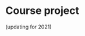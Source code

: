 # Course project

(updating for 2021)
<!-- 
## Overview

Practical Bioinformatics (Biol4220) students will build a bioinformatics pipeline to analyze the spread of SARS-CoV-2. This document outlines the technical requirements for the pipeline steps. Each step will generally rely on programs and techniques we explored in various course lab assignment, although students are free to incorporate resources and ideas learned outside of the course into their pipeline design.

Each step of the pipeline must run as an independent script or program. As such, each pipeline program will have its own functionality, and its own arguments, options, and output. At the same time, the script for any pipeline may need to produce output or accept input that is compatible with other pipeline steps (for example, sequence alignement in Step 3 will accept the downloaded sequences of Step 2 as input). Each student need to add at least two new custom features. Custom features must be approved by the instructor. The pipeline, once complete, will then be used to analyze a biological dataset.

### Project submission
Students will submit their pipeline projects as GitHub repositories. Each repository will contain all the relevant files needed for a naive user to analyze a provided dataset, or a new dataset. Project repositories must contain the following files:
  - pipeline scripts
  - pipeline manual
  - input dataset
  - analysis output
  - analysis report
  
These materials are described in more detail below.

### Project presentation

At the end of the course, each student will deliver a short presentation of their work on the pipeline project to the class. Your presentation should share:
  - your custom pipeline features
  - an overview of your pipeline settings/datasets
  - an overview of your findings
  - aspects of the pipeline you would like to improve
  - any technical challenges you were proud to overcome
  - ideas for new pipeline features
  
Plan to present for at least 10 minutes. After your presentation, the class will discuss what was presented, and ask the presenter questions.

### Important dates

- Feature ideas must be approved by the instructor by **Wed, Nov 4, 2020**
- Students will present their work to the class on **Mon, Dec 14, 2020**
- Students will email their project code and report to [michael.landis@wustl.edu](mailto:michael.landis@wustl.edu) by **Fri, Jan 8, 2021**


(*Elements of the pipeline project design were inspired by [https://github.com/roblanf/sarscov2phylo](https://github.com/roblanf/sarscov2phylo).*)

---

## SARS-CoV-2

In 2020, the common name "coronavirus" is synonymous with a specific virus lineage, more precisely known as as Severe Acute Respiratory Syndrome-related Coronavirus-2 (SARS-CoV-2). SARS-CoV-2 is the virus that causes the infectious disease known as COVID-19. The first SARS-CoV was identified in China in 2003, and remained largely contained within that geographical region. A great deal has been learned since then about the molecular basis for how SARS-related coronaviruses infect humans, along with the genomic structure and composition of coronavirus lineages.

This section gives a brief overview of SARS-related coronavirus biology, including the genome architecture of SARS-CoV-2, the apparent functions of different proteins in the genome, and a suggested dataset that could be used to analyze with the pipeline.

Coronaviruses (family [Coronaviridae](https://talk.ictvonline.org/ictv-reports/ictv_9th_report/positive-sense-rna-viruses-2011/w/posrna_viruses/222/coronaviridae)) are enveloped single-stranded RNA viruses. At roughly 30kb in length, coronavirus genomes are large (if not the largest) among RNA viruses. Coronaviridae includes two virus subfamilies, Coronavirinae and Torovirinae. Coronavirinae contains a subgroup called Orthocoronavirinae, which is further divided into the virus genera *Alphacoronavirus*, *Betacoronavirus* , *Deltacoronavirus* , and *Gammacoronavirus*. SARS-related coronaviruses belong to *Betacoronavirus*, which primarily infect mammals, and include SARS-CoV, MERS-CoV, and now SARS-CoV-2.

The genome structure for SARS-CoV-2 is shown in the image below. Figure from [Kim et al. (2020, Cell)](https://github.com/WUSTL-Biol4220/home/blob/master/assets/course_project/kim_et_al_2020_cell_sarscov2_architecture.pdf).

![](assets/course_project/sars_cov_2_genome.jpg)

Major features of the genome include
- Structural proteins (from exterior to interior)
  - S, the spike protein, facilitates the attachment of the virion to the cell, and the entry of the virion into the cell.
  - E, the envelope protein, is the smallest of the structural proteins, facilitates protein-protein interactions and protein-environment interactions, but appears to have varied and "enigmatic" roles
  - M, the membrane protein, mediates the formation of the envelope protein, integrates spike proteins into the envelope protein, and determines the general shape of the viral envelope.
  - N, the nucleocapsid protein, directly binds to the coronavirus RNA genome, encapsulating it.
- The open reading frame, ORF1ab, contains overlapping reading frames that encode the polyproteins PP1ab and PP1a. PPA1ab and PP1a themselves encode 16 nonstructural proteins (NSPs) when cleaved.
- Nonstructural proteins, nsp1 through nsp16, play various roles in replication, transcription, and host translation interference.

## Sequence data

Most SARS-CoV-2 sequences are deposited to GenBank as annotated genomes. Here are several datasets that you might decide to analyze.
- [US SARS-CoV-2 sequences](https://raw.githubusercontent.com/WUSTL-Biol4220/home/master/assets/course_project/accessions_USA.txt) contains accessions for a set of viruses sampled in November, across the United States. Every state is represented once, except for Delaware (DE) and North Dakota (ND). Washington, DC, (DC) and Puerto Rico (PR) were included. This dataset has relatively little molecular variation, but genes are annotated in a manner that's easy to work with.
- [Global SARS-CoV-2 sequences](https://raw.githubusercontent.com/WUSTL-Biol4220/home/master/assets/course_project/accessions_global.txt) contains accessions for virus sequences obtained from roughly fifty countries, worldwide. For each country, the most recently available sequence was used; for most countries, the newest sequence was obtained <30 days ago, while for others the last sequence deposited on GenBank was in Spring 2020. Like the US dataset, the global dataset has relatively low amounts of molecular variation.
- [Orthocoronavirinae](https://raw.githubusercontent.com/WUSTL-Biol4220/home/master/assets/course_project/accessions_Orthocoronavirinae.txt) is a curated dataset hosted by GenBank [here](https://www.ncbi.nlm.nih.gov/genomes/GenomesGroup.cgi?taxid=2501931). Genes for these genomes are annotated in a useful manner that will allow you to compare, for example, the structural proteins (S, E, N, M). Not all coronaviruses have the same set of nonstructural proteins, so those will be more difficult to analyze for various reasons. This dataset also presents extremely high levels of molecular variation, as RNA viruses evolve very rapidly. Aligning the sequences in a meaningful way may be challenging, but you should try if you find this dataset appealing.
- [SARS-like bat and human coronaviruses](https://raw.githubusercontent.com/WUSTL-Biol4220/home/master/assets/course_project/accessions_bat_sarslike.txt) contains over 67 coronavirus sequences sampled from bat and human populations, mostly referenced from [Wells et al. (2020)](wells_et_al_2020_bioRxiv.pdf). These genomes include one SARS-CoV sequence (NC_004718), four SARS-CoV-2 sequences (MW315209, MW320728, MW326508, MW327510), with all remaining sequences originating in bats. These genomes do not share a common naming convention for genes, making it fairly difficult to extract the genes from the dataset. To simplify your analyses, you may use alignments for the four structural proteins, shared here: [S](https://raw.githubusercontent.com/WUSTL-Biol4220/home/master/assets/course_project/CoV_sarslike_bat/S.fasta), [E](https://raw.githubusercontent.com/WUSTL-Biol4220/home/master/assets/course_project/CoV_sarslike_bat/E.fasta), [N](https://raw.githubusercontent.com/WUSTL-Biol4220/home/master/assets/course_project/CoV_sarslike_bat/N.fasta), [M](https://raw.githubusercontent.com/WUSTL-Biol4220/home/master/assets/course_project/CoV_sarslike_bat/M.fasta).

The following command will download the genome for `MW264435` as a nucleotide-encoded fasta file, with each protein-coding gene stored as a different fasta entry:
```
$ efetch -db nuccore -format fasta_cds_na -id MW264435
>lcl|MW290939.1_cds_QPI19188.1_1 [gene=ORF1ab] [protein=ORF1ab polyprotein] [partial=3'] [exception=ribosomal slippage] [protein_id=QPI19188.1] [location=join(227..13429,13429..>21122)] [gbkey=CDS]
ATGGAGAGCCTTGTCCCTGGTTTCAACGAGAAAACACACGTCCAACTCAGTTTGCCTGTTTTACAGGTTC
GCGACGTGCTCGTACGTGGCTTTGGAGACTCCGTGGAGGAGGTCTTATCAGAGGCACGTCAACATCTTAA
AGATGGCACTTGTGGCTTAGTAGAAGTTGAAAAAGGCGTTTTGCCTCAACTTGAACAGCCCTATGTGTTC
... more sequence data ...
$ efetch -db nuccore -format fasta_cds_na -id MW264435 | grep ">"
>lcl|MW264435.1_cds_QPD96888.1_1 [gene=ORF1ab] [protein=ORF1ab polyprotein] [exception=ribosomal slippage] [protein_id=QPD96888.1] [location=join(250..13452,13452..21539)] [gbkey=CDS]
>lcl|MW264435.1_cds_QPD96889.1_2 [gene=ORF1ab] [protein=ORF1a polyprotein] [protein_id=QPD96889.1] [location=250..13467] [gbkey=CDS]
>lcl|MW264435.1_cds_QPD96890.1_3 [gene=S] [protein=surface glycoprotein] [protein_id=QPD96890.1] [location=21547..25368] [gbkey=CDS]
>lcl|MW264435.1_cds_QPD96891.1_4 [gene=ORF3a] [protein=ORF3a protein] [protein_id=QPD96891.1] [location=25377..26204] [gbkey=CDS]
>lcl|MW264435.1_cds_QPD96892.1_5 [gene=E] [protein=envelope protein] [protein_id=QPD96892.1] [location=26229..26456] [gbkey=CDS]
>lcl|MW264435.1_cds_QPD96893.1_6 [gene=M] [protein=membrane glycoprotein] [protein_id=QPD96893.1] [location=26507..27175] [gbkey=CDS]
>lcl|MW264435.1_cds_QPD96894.1_7 [gene=ORF6] [protein=ORF6 protein] [protein_id=QPD96894.1] [location=27186..27371] [gbkey=CDS]
>lcl|MW264435.1_cds_QPD96895.1_8 [gene=ORF7a] [protein=ORF7a protein] [protein_id=QPD96895.1] [location=27378..27743] [gbkey=CDS]
>lcl|MW264435.1_cds_QPD96896.1_9 [gene=ORF7b] [protein=ORF7b] [protein_id=QPD96896.1] [location=27740..27871] [gbkey=CDS]
>lcl|MW264435.1_cds_QPD96897.1_10 [gene=ORF8] [protein=truncated ORF8 protein] [protein_id=QPD96897.1] [location=27878..27958] [gbkey=CDS]
>lcl|MW264435.1_cds_QPD96898.1_11 [gene=N] [protein=nucleocapsid phosphoprotein] [protein_id=QPD96898.1] [location=28258..29517] [gbkey=CDS]
>lcl|MW264435.1_cds_QPD96899.1_12 [gene=ORF10] [protein=ORF10 protein] [protein_id=QPD96899.1] [location=29542..29658] [gbkey=CDS]
```

For genewise comparative analyses, you will likely need to partition each resulting fasta file into separate gene-specific fasta files. Here is an [example script](https://raw.githubusercontent.com/WUSTL-Biol4220/home/master/assets/course_project/example_get_seq.sh) that may be helpful.

If you are unsure of what datasets to analyze, I would suggest focusing on structural genes (S, E, M, N) for the US accessions (above). Of coursse, you're free to analyze any SARS-CoV-2 genetic dataset that you wish. That dataset might focus on a single state, a different country, a global perspective, other coronaviruses, different time periods, or nonstructural genes. Search for more SARS-CoV-2 accessions with this [tool](https://www.ncbi.nlm.nih.gov/labs/virus/vssi/#/virus?SeqType_s=Nucleotide&VirusLineage_ss=SARS-CoV-2,%20taxid:2697049).

---

## Pipeline script, `pipeline.sh`

Students will write a bioinformatics pipeline script that accepts a settings file name as an argument.

### Usage

`./pipeline.sh SETTINGS_FILE [JOB_DIR]`

### Behavior

The script `pipeline.sh` itself runs seven other pipeline steps, in the general order:

1. Parse settings
2. Gather sequences
3. Align sequences
4. Estimate phylogenetic tree from alignment
5. Characterize variation in molecular alignment
6. Test for signatures of positive selection
7. Generate output files

```
# pipeline schematic
# (order of steps)
                 
                  + → 6 ──+
                  |   ↓   ↓
 in → 1 → 2 → 3 → 4 → 7 → out
                  |       ↑
                  + → 5 ──+ 
```

Don't forget, each student must **add two or more custom features** to his/her pipeline. Where those steps will fit into the above schematic will depend on exactly what the features are.

All output is stored into the optional directory targetted by `JOB_DIR`. If no argument is provided for `JOB_DIR`, then the script outputs results into the directory `tmp`. The script creates the directory if it does not exist.


---

## 1. `parse_settings.sh`

This script will parse analysis settings from a setting file. Users will provide two arguments: (1) the file path to the pipeline settings file, and (2) the name of the pipeline step to parse.

### Usage

`./parse_settings.sh SETTINGS_FILE PIPELINE_STEP`

### Behavior

The pipeline settings file stores comma-separated values in the following format:
```
script,settings
get_seq.sh,accession=my_accessions.txt;sequence_dir=US_samples;overwrite=true;
make_align.sh,sequence_dir=US_samples;align_tool=mafft;align_tool_options='-gapopen 2';
make_phylo.sh,align_file=covid_align_mafft.fasta;phylo_tool=fasttree;phylo_tool_options='-gtr';
make_mol_stats.py,align_file=covid_align_mafft.fasta;
make_dnds.py,align_file=covid_align_mafft.fasta;phylo_file=covid_align_mafft_fasttree.tre;
make_results.py,sequence_dir=US_samples;
feature1.sh,setting1=my_feature1_settings.txt;parameter1=20;
feature2.py,setting2=my_feature2_settings.txt;parameter2=50;
```
The `script` column identifies a pipeline step by the script name. The `settings` column contains a list of `;`-delimited setting variables following the pattern `variable1=value1;variable2=value2;`.

For example, if we called `./parse_settings.sh settings.txt get_seq.sh` we should locate the row for the step labeled `get_seq.sh` then parse the settings string `accession=my_accessions.txt;overwrite=true;`. The `parse_settings.sh` script will then reformat the settings for a given pipeline step as-needed. Users may provide all or only some settings for any pipeline step. 

---

## 2. `get_seq.sh`

*(Relevant labs and lectures: 03A, 03B, 04A)*

The `get_seq.sh` manages and downloads fasta-formatted accessions from GenBank. As input, the script accepts two arguments: (1) a list of accessions, and (2) a directory where the sequences are managed. The script will then check whether each accession has already been downloaded into the managed directory, download any missing sequences, and append any issues to the file `warnings.log`.

### Usage

`./get_seq ACCESSION_FILE SEQUENCE_DIR [OVERWRITE]`

### Behavior

The file `ACCESSION_FILE` will contain a list of accessions. Example format:
```
A12345678
H32183282
B32701283
G63645551
```

The script will:

1. Identify whether fasta-formatted accession already exists in the `SEQUENCE_DIR` subdirectory. For example, for accession `A12345678` the script will see whether `sequences/A12345678.fasta` exists.
     a. If the accession *does* exist, the script will further validate that the file contains two lines: line 1 contains the fasta description, e.g. `>sample_1|A12345678`; line 2 contains the sequence 
data, e.g. `ACGTACGTACT`.
     b. If the accession exists but is *invalid*, delete the accession from `SEQUENCE_DIR` and mark it to be downloaded. Record deleted files in the file `warnings.log`.
     c. If the optional `OVERWRITE` argument is provided and equals "true", then treat all sequences as missing accessions that will be overwritten.

2. For each missing accession -- either because it was not downloaded or because it was deleted for being invalid -- download that accession from GenBank. 
     a. Download and rename each GenBank accession as a fasta file. For example, accession `A12345678` fetched from GenBank using the `equery` and `efetch` commands, and saved as `A12345678.fasta`
     b. Invalid accessions that do not exist on GenBank will fail to download; report to `warnings.log` which files failed to download
     
---

## 3. `make_align.sh`

*(Relevant labs and lectures: 03B, 04B)*

This script will align a set of fasta sequences located in a target directory.

### Usage

`./make_align SEQUENCE_DIR ALIGN_TOOL [ALIGN_TOOL_OPTIONS]`

### Behavior

The `make_align.sh` script will align the sequences in `SEQUENCE_DIR` using the method `ALIGN_TOOL` and the optional arguments defined by `ALIGN_TOOL_OPTIONS`.

The script will concatenate all fasta files in `SEQUENCE_DIR`, then take that concatenated sequence file as input for the alignment procedure. The script will then align the sequence file using a supported alignment tool (specified by `ALIGN_TOOL`), where supported tools must include Muscle, MAFFT, and PRANK. Students are welcome to add support for additional tools, but they will need to install that software on their virtual machine. The alignment procedure will use arguments/options passed in through `ALIGN_TOOL_OPTIONS`. Note that invalid input and/or invalid software options may cause the alignment software to fail. Script failures you encounter should be logged in `warnings.log`

In addition to supporting input and output arguments, other `ALIGN_TOOL_OPTIONS` to support are
- Muscle: gap open penalty (`-gapopen`)
- MAFFT: gap open penalty (`--op`) and gap extension penalty (`--ep`)
- PRANK: gap open rate (`-gaprate`) and gap extension probability (`-gapext`)

The script should write two files as output: (1) the output alignment file and (2) a log file that documents the alignment settings. If the `SEQUENCE_DIR` was `primates_cytb` and `ALIGN_TOOL` was MAFFT, then the output file should be saved as `primates_cytb.align_mafft.fasta` and `primates_cytb.align_mafft.log`.

The log file should report
- the name of the alignment file
- the command string used to align the sequences
- when the alignment was created (use output of `date`)
- the number of sequences and the number of sites in the aligned sequence
- (optional) the version of the alignment software
- (optional) list of the aligned accessions

---

## 4. `make_phylo.sh`

*(Relevant labs and lectures: 06A)*

This script will estimate a phylogeny from a multiple sequence alignment.

### Usage

`./make_phylo ALIGN_FILE PHYLO_TOOL [PHYLO_TOOL_OPTIONS]`

### Behavior

The `make_phylo.sh` script will infer a phylogeny using the alignment stored in `ALIGN_FILE` using the software `PHYLO_TOOL` under the settings `PHYLO_TOOL_OPTIONS`. The script must support the phylogenetic inference methods: FastTree, IQ-Tree, and MPBoot. Students are welcome to include additional phylogenetic methods, but they will need to install that software on their virtual machine. The phylogenetic inference procedure will use arguments/options passed in through `PHYLO_TOOL_OPTIONS`. Note that invalid input and/or invalid software options may cause the phylogenetics software to fail. Script failures you encounter should be logged in `warnings.log`

In addition to supporting input and output arguments, other `PHYLO_TOOL_OPTIONS` to support are
- FastTree: use of a more complex model of nucleotide evolution (`-gtr`)
- IQ-Tree: use of a more complex model of nucleotide evolution (`-m GTR`) or a simpler model (`-m JC`)
- MPBoot: *no settings*

The script should write three files as output: (1) the output phylogenetic estimate stored as a Newick string, (2) a text representation of the phylogeny using NW Utilities, and (3) a log file that documents the phylogenetic inference settings. If the `ALIGN_FILE` was `primates_cytb.align_mafft.fasta` and `PHYLO_TOOL` was FastTree, then the output file should be saved as `primates_cytb.align_mafft.phylo_fasttree.tre`, `primates_cytb.align_mafft.phylo_fasttree.nw_display.txt`, and `primates_cytb.align_mafft.phylo_fasttree.log`.

The log file should report
- the name of the file containing the phylogenetic estimate, in Newick format
- the command string used to infer the phylogeny
- when the phylogeny was created (use output of `date`)
- (optional) the version of the phylogenetic software


---

## 5. `make_mol_stats.py`

*(Relevant labs and lectures: 10A, 10B)*

The `make_mol_stats.py` script generates a report of various summary statistics and transformations for a multiple sequence alignment.

### Usage

`./make_mol_stats.py ALIGN_FILE`

### Behavior

This Python script will perform several steps:
1. Store `ALIGN_FILE` into a container
2. Compute the GC-richness for each sequence
3. Compute the GC-richness for each site
4. Determine whether or not each site is phylogenetically informative.
5. Compute codon frequencies for each sequence
6. Compute codon frequencies for each site
7. Compute biased codon usage proportions across amino acids, sites, and sequences

Precise definitions for GC-richness, codons, codon usage frequencies, and phylogenetic informativeness are defined in the materials for classes 10A and 10B. Briefly, GC-richness is the proportion of sites that are in G or C rather than A or T. Codons are the nucleotide triplets that encode amino acids during translation. Codon usage frequencies are the proportions that a particular codon-type is used to encode a particular amino acid. A phylogenetically informative site is an alignment site that contains at least two individuals of one variant, and at least two individuals of a different variant -- i.e. the site contains enough information to identify a phylogenetic "split".

As output, this script should output five files in .csv format. The beginning of these files will share the name of the alignment 
- `prefix.seq_GC.csv`
- `prefix.site_GC.csv`
- `prefix.seq_phylo_inf.csv`
- `prefix.site_codon.csv`
- `prefix.seq_codon.csv`
- `prefix.codon_usage.csv`
where `prefix` is the alignment name except the file extension (`.fasta`) e.g. `primates_cytb.align_mafft` from `primates_cytb.align_mafft.fasta`.

---

## 6. `make_dnds.py`

*(Relevant labs and lectures: 11A)*

The `make_dnds.sh` script will test for the molecular signature of positive selection using the modeling software, PAML. 

### Usage

`./make_dnds.py ALIGN_FILE PHYLO_FILE`

### Behavior

This script accepts a multiple sequence alignment and a phylogenetic tree as input to process using PAML. PAML settings are managed through a control file ([codeml.ctl](https://raw.githubusercontent.com/WUSTL-Biol4220/home/master/assets/course_project/codeml.ctl)), where the appropriate filenames will need to be assigned based on the `make_dnds.py` arguments. Note that the provided control file applies the model settings `NSsites = 0 1 2`, as was done in Lab 11A.

PAML will not accept a standard fasta file as input. Instead, PAML uses a custom format, where the first row contains two numbers -- the number of sequences, and the number of sites per sequence -- and each following row gives the sequence name, followed by the sequence content. This [file](https://raw.githubusercontent.com/WUSTL-Biol4220/home/master/assets/course_project/example_convert_paml.py) contains modifiable code for converting fasta formatted files into PAML format.

The script should read in the default PAML output, saving per-site dN/dS scores as a csv file in `${ALIGN_FILE}.site_dnds.csv` and a Newick string estimated using the PAML codon model titled `${ALIGN_FILE}.paml.tre`.

As output, this script should output five files in .csv format. The beginning of these files will share the name of the alignment -- e.g. `primates_cytb.align_MAFFT.fasta`
- `prefix.paml.tre`
- `prefix.site_dnds.csv`

---

## 7. `make_results.py`

*(Relevant labs and lectures: 1B, 2B, 3A)*

This file will collect all pipeline output located in the target sequence directory, then combine any compatible results and/or logs and generate figures.

### Usage

`./make_results.py SEQUENCE_DIR`

### Behavior

This script should generate a `README.md` file in `SEQUENCE_DIR` that lists the analysis settings and the output files for each step. For example
```
# ./pipeline.sh my_settings.csv job1
# ./parse_settings.sh my_settings.csv
# ./get_seq.sh primates_cytb
primates_cytb/A12345678
primates_cytb/H32183282
primates_cytb/B32701283
primates_cytb/G63645551
# ./make_align.sh sequences mafft '-op 2 -ep 1'`
job1/primates_cytb.align_mafft.fasta
job1/primates_cytb.align_mafft.log
# ./make_phylo job1/primates_cytb.align_mafft.fasta fasttree '-gtr'
job1/primates_cytb.phylo_fasttree.tre
job1/primates_cytb.phylo_fasttree.nw_display.txt
job1/primates_cytb.phylo_fasttree.log
# ./make_mol_stats.py job1/primates_cytb.align_mafft.fasta
primates_cytb.align_mafft.seq_GC.csv
primates_cytb.align_mafft.site_GC.csv
primates_cytb.align_mafft.seq_phylo_inf.csv
primates_cytb.align_mafft.site_codon.csv
primates_cytb.align_mafft.seq_codon.csv
primates_cytb.align_mafft.codon_usage.csv
# ./make_dnds.py job1/primates_cytb.align_mafft.fasta job1/primates_cytb.align_mafft.phylo_fasttree.tre
primates_cytb.align_mafft.phylo_fasttree.paml.tre
primates_cytb.align_mafft.phylo_fasttree.site_dnds.csv
# ./make_results.py SEQUENCE_DIR [RESULTS_OPTIONS]
fig_phy.primates_cytb.align_mafft.phylo_fasttree.pdf
fig_plot.primates_cytb.align_mafft.phylo_fasttree.pdf
```

---

## Pipeline manual

Create short manual entries for your two (or more) custom pipeline steps. These entries should define the usage and behavior the scripts in a comparable detail to the entries in this document (`course_project.md`).

---

## Analysis report

Write a 1-2 page report (12pt font, single-spaced) that summarizes your research findings. At a minimum, report should contain these components:

1. An overview of your pipeline, the pipeline features, and the analysis results.
2. A detailed description of the custom pipeline features that you added to the project, why they might be interesting or useful, and any challenges you encountered introducing those features.
3. A discussion of how your analysis output (results) differed depending on what settings/datasets you analyzed, and how those differences might influence what biological hypotheses are supported or rejected. For example, an analysis run under Settings-A might cause our methods to infer high proportions of nonsynonymous substitutions relative to synonymous substitutions, while Settings-B might cause our methods to infer roughly equal proportions of nonsynonymous and synonymous substitutions. Do Settings-A and Settings-B support conflicting biological scenarios? Why is it important to compare results using both settings? 
-->
